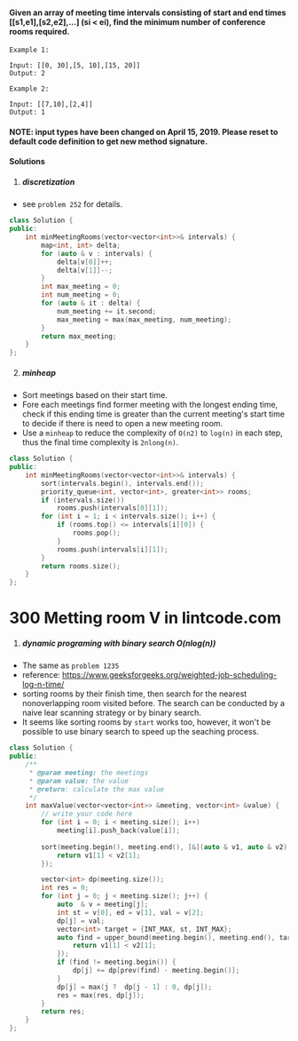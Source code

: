 #### Given an array of meeting time intervals consisting of start and end times [[s1,e1],[s2,e2],...] (si < ei), find the minimum number of conference rooms required.

```
Example 1:

Input: [[0, 30],[5, 10],[15, 20]]
Output: 2

Example 2:

Input: [[7,10],[2,4]]
Output: 1
```

#### NOTE: input types have been changed on April 15, 2019. Please reset to default code definition to get new method signature.

#### Solutions

1. ##### discretization 

- see `problem 252` for details.

```c++
class Solution {
public:
    int minMeetingRooms(vector<vector<int>>& intervals) {
        map<int, int> delta;
        for (auto & v : intervals) {
            delta[v[0]]++;
            delta[v[1]]--;
        }
        int max_meeting = 0;
        int num_meeting = 0;
        for (auto & it : delta) {
            num_meeting += it.second;
            max_meeting = max(max_meeting, num_meeting);
        }
        return max_meeting;
    }
};
```


2. ##### minheap

- Sort meetings based on their start time.
- Fore each meetings find former meeting with the longest ending time, check if this ending time is greater than the current meeting's start time to decide if there is need to open a new meeting room.
- Use a `minheap` to reduce the complexity of `O(n2)` to `log(n)` in each step, thus the final time complexity is `2nlong(n)`.

```c++
class Solution {
public:
    int minMeetingRooms(vector<vector<int>>& intervals) {
        sort(intervals.begin(), intervals.end());
        priority_queue<int, vector<int>, greater<int>> rooms;
        if (intervals.size())
            rooms.push(intervals[0][1]);
        for (int i = 1; i < intervals.size(); i++) {
            if (rooms.top() <= intervals[i][0]) {
                rooms.pop();
            }
            rooms.push(intervals[i][1]);
        }
        return rooms.size();
    }
};
```


# 300 Metting room V in lintcode.com

1. ##### dynamic programing with binary search O(nlog(n))

- The same as `problem 1235`
- reference: https://www.geeksforgeeks.org/weighted-job-scheduling-log-n-time/
- sorting rooms by their finish time, then search for the nearest nonoverlapping room visited before. The search can be conducted by a naive lear scanning strategy or by binary search.
- It seems like sorting rooms by `start` works too, however, it won't be possible to use binary search to speed up the seaching process.

```c++
class Solution {
public:
    /**
     * @param meeting: the meetings
     * @param value: the value
     * @return: calculate the max value
     */
    int maxValue(vector<vector<int>> &meeting, vector<int> &value) {
        // write your code here
        for (int i = 0; i < meeting.size(); i++)
            meeting[i].push_back(value[i]);
        
        sort(meeting.begin(), meeting.end(), [&](auto & v1, auto & v2) {
            return v1[1] < v2[1]; 
        });

        vector<int> dp(meeting.size());
        int res = 0;
        for (int j = 0; j < meeting.size(); j++) {
            auto  & v = meeting[j];
            int st = v[0], ed = v[1], val = v[2];
            dp[j] = val;
            vector<int> target = {INT_MAX, st, INT_MAX};
            auto find = upper_bound(meeting.begin(), meeting.end(), target, [&](auto & v1, auto  & v2) {
                return v1[1] < v2[1];
            });
            if (find != meeting.begin()) {
                dp[j] += dp[prev(find) - meeting.begin()];
            }
            dp[j] = max(j ?  dp[j - 1] : 0, dp[j]);
            res = max(res, dp[j]);
        }
        return res;
    }
};
```